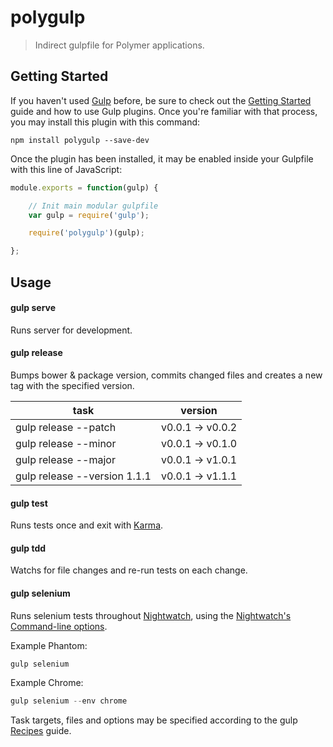 # polygulp

> Indirect gulpfile for Polymer applications.


## Getting Started

If you haven't used [Gulp](http://gulpjs.com/) before, be sure to check out the [Getting Started](https://github.com/gulpjs/gulp/blob/master/docs/getting-started.md) guide and how to use Gulp plugins. Once you're familiar with that process, you may install this plugin with this command:

```shell
npm install polygulp --save-dev
```

Once the plugin has been installed, it may be enabled inside your Gulpfile with this line of JavaScript:

```js
module.exports = function(gulp) {

    // Init main modular gulpfile
    var gulp = require('gulp');

    require('polygulp')(gulp);

};
```


## Usage

#### gulp serve
Runs server for development.

#### gulp release
Bumps bower & package version, commits changed files and creates a new tag with the specified version.

task                        | version
----------------------------|-----------------
gulp release --patch        | v0.0.1 -> v0.0.2
gulp release --minor        | v0.0.1 -> v0.1.0
gulp release --major        | v0.0.1 -> v1.0.1
gulp release --version 1.1.1| v0.0.1 -> v1.1.1

#### gulp test
Runs tests
 once and exit with [Karma](https://github.com/karma-runner/karma).

#### gulp tdd
Watchs for file changes and re-run tests on each change.

#### gulp selenium
Runs selenium tests throughout [Nightwatch](http://nightwatchjs.org/), using the [Nightwatch's Command-line options](http://nightwatchjs.org/guide#command-line-options).

Example Phantom:
```js
gulp selenium
```

Example Chrome:
```js
gulp selenium --env chrome
```

Task targets, files and options may be specified according to the gulp [Recipes](https://github.com/gulpjs/gulp/tree/master/docs/recipes) guide.

